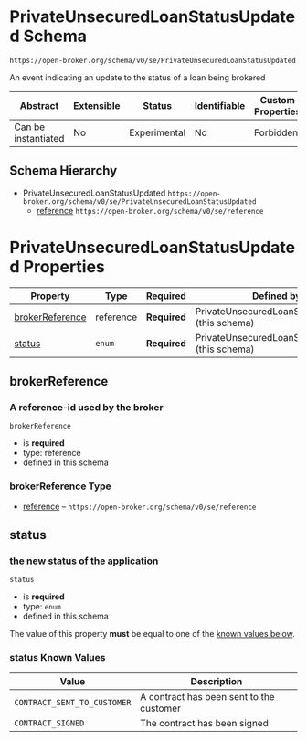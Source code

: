 
# PrivateUnsecuredLoanStatusUpdated Schema

```
https://open-broker.org/schema/v0/se/PrivateUnsecuredLoanStatusUpdated
```

An event indicating an update to the status of a loan being brokered


| Abstract | Extensible | Status | Identifiable | Custom Properties | Additional Properties | Defined In |
|----------|------------|--------|--------------|-------------------|-----------------------|------------|
| Can be instantiated | No | Experimental | No | Forbidden | Forbidden | [PrivateUnsecuredLoanStatusUpdated.json](PrivateUnsecuredLoanStatusUpdated.json) |
## Schema Hierarchy

* PrivateUnsecuredLoanStatusUpdated `https://open-broker.org/schema/v0/se/PrivateUnsecuredLoanStatusUpdated`
  * [reference](reference.md) `https://open-broker.org/schema/v0/se/reference`


# PrivateUnsecuredLoanStatusUpdated Properties

| Property | Type | Required | Defined by |
|----------|------|----------|------------|
| [brokerReference](#brokerreference) | reference | **Required** | PrivateUnsecuredLoanStatusUpdated (this schema) |
| [status](#status) | `enum` | **Required** | PrivateUnsecuredLoanStatusUpdated (this schema) |

## brokerReference
### A reference-id used by the broker

`brokerReference`
* is **required**
* type: reference
* defined in this schema

### brokerReference Type


* [reference](reference.md) – `https://open-broker.org/schema/v0/se/reference`





## status
### the new status of the application

`status`
* is **required**
* type: `enum`
* defined in this schema

The value of this property **must** be equal to one of the [known values below](#status-known-values).

### status Known Values
| Value | Description |
|-------|-------------|
| `CONTRACT_SENT_TO_CUSTOMER` | A contract has been sent to the customer |
| `CONTRACT_SIGNED` | The contract has been signed |



